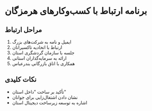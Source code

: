 # برنامه ارتباط با کسب‌وکارهای هرمزگان

## مراحل ارتباط

1. ایمیل و نامه به شرکت‌های بزرگ
2. ارتباط با اتحادیه تاکسیرانان
3. جلسه با سازمان گردشگری استان
4. ارائه به سرمایه‌گذاران استانی
5. همکاری با اتاق بازرگانی بندرعباس

## نکات کلیدی

- تأکید بر ساخت "داخل استان"
- نشان دادن اشتغال‌زایی برای جوانان
- اشاره به توسعه زیرساخت دیجیتال استان
